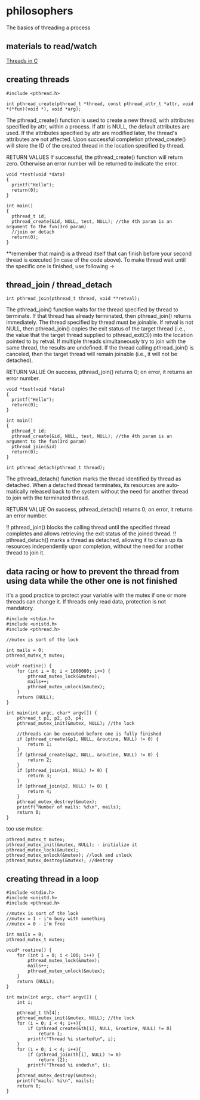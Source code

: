# philosophers
The basics of threading a process

## materials to read/watch
[Threads in C](https://www.youtube.com/watch?v=d9s_d28yJq0&list=PLyX5J0h01rlHpZEBfyxhiSZXDFx4y6Cna)

## creating threads 

```
#include <pthread.h>

int pthread_create(pthread_t *thread, const pthread_attr_t *attr, void *(*fun)(void *), void *arg);

```
The pthread_create() function is used to create a new thread, with attributes specified by attr, within a process.  If attr is NULL, the default attributes are used.  If the attributes specified by attr are modified later, the thread's attributes are not affected.  Upon successful completion pthread_create() will store the ID of the created thread in the location specified by thread.

RETURN VALUES
If successful, the pthread_create() function will return zero.  Otherwise an error number will be returned to indicate the error.
```
void *test(void *data)
{
  printf("Hello");
  return(0);
}

int main()
{
  pthread_t id;
  pthread_create(&id, NULL, test, NULL); //the 4th param is an argument to the fun(3rd param)
  //join or detach
  return(0);
}
```

**remember that main() is a thread itself that can finish before your second thread is executed (in case of the code above). To make thread wait until the specific one is finished, use following ->

## thread_join / thread_detach

```
int pthread_join(pthread_t thread, void **retval);
```
The pthread_join() function waits for the thread specified by thread to terminate.  If that thread has already terminated, then  pthread_join() returns immediately.  The thread specified by thread must be joinable. If  retval  is  not NULL, then pthread_join() copies the exit status of the target thread (i.e., the value that the target thread  supplied  to pthread_exit(3)) into the location pointed to by retval. 
If  multiple  threads  simultaneously try to join with the same thread, the results are undefined.  If the  thread  calling  pthread_join()  is canceled,  then  the  target thread will remain joinable (i.e., it will not be detached).

RETURN VALUE
On success, pthread_join() returns 0; on error,  it  returns  an  error number.

```
void *test(void *data)
{
  printf("Hello");
  return(0);
}

int main()
{
  pthread_t id;
  pthread_create(&id, NULL, test, NULL); //the 4th param is an argument to the fun(3rd param)
  pthread_join(&id)
  return(0);
}
```

```
int pthread_detach(pthread_t thread);
```
The  pthread_detach() function marks the thread identified by thread as detached.  When a detached thread terminates, its resources  are  auto‐matically  released  back  to  the  system without the need for another thread to join with the terminated thread.


RETURN VALUE
On  success,  pthread_detach() returns 0; on error, it returns an error number.

!! pthread_join() blocks the calling thread until the specified thread completes and allows retrieving the exit status of the joined thread.
!! pthread_detach() marks a thread as detached, allowing it to clean up its resources independently upon completion, without the need for another thread to join it.

## data racing or how to prevent the thread from using data while the other one is not finished

it's a good practice to protect your variable with the mutex if one or more threads can change it. If threads only read data, protection is not mandatory.

```
#include <stdio.h>
#include <unistd.h>
#include <pthread.h>

//mutex is sort of the lock

int mails = 0;
pthread_mutex_t mutex;

void* routine() {
    for (int i = 0; i < 1000000; i++) {
        pthread_mutex_lock(&mutex);
        mails++;
        pthread_mutex_unlock(&mutex);
    }
    return (NULL);
}

int main(int argc, char* argv[]) {
    pthread_t p1, p2, p3, p4;
    pthread_mutex_init(&mutex, NULL); //the lock

    //threads can be executed before one is fully finished
    if (pthread_create(&p1, NULL, &routine, NULL) != 0) {
        return 1;
    }
    if (pthread_create(&p2, NULL, &routine, NULL) != 0) {
        return 2;
    }
    if (pthread_join(p1, NULL) != 0) {
        return 3;
    }
    if (pthread_join(p2, NULL) != 0) {
        return 4;
    }
    pthread_mutex_destroy(&mutex);
    printf("Number of mails: %d\n", mails);
    return 0;
}

```

too use mutex:
```
pthread_mutex_t mutex;
pthread_mutex_init(&mutex, NULL); - initialize it
pthread_mutex_lock(&mutex);
pthread_mutex_unlock(&mutex); //lock and unlock
pthread_mutex_destroy(&mutex); //destroy

```

## creating thread in a loop

```
#include <stdio.h>
#include <unistd.h>
#include <pthread.h>

//mutex is sort of the lock
//mutex = 1 - i'm busy with something
//mutex = 0 - i'm free

int mails = 0;
pthread_mutex_t mutex;

void* routine() {
    for (int i = 0; i < 100; i++) {
        pthread_mutex_lock(&mutex);
        mails++;
        pthread_mutex_unlock(&mutex);
    }
    return (NULL);
}

int main(int argc, char* argv[]) {
    int i;

    pthread_t th[4];
    pthread_mutex_init(&mutex, NULL); //the lock
    for (i = 0; i < 4; i++){
        if (pthread_create(&th[i], NULL, &routine, NULL) != 0)
            return 1;
        printf("Thread %i started\n", i);
    }
    for (i = 0; i < 4; i++){
        if (pthread_join(th[i], NULL) != 0)
            return (2);
        printf("Thread %i ended\n", i);
    }
    pthread_mutex_destroy(&mutex);
    printf("mails: %i\n", mails);
    return 0;
}
```
